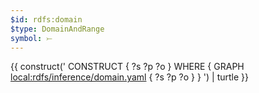 ```yaml
---
$id: rdfs:domain
$type: DomainAndRange
symbol: ⤚
---
```


{{ construct('
    CONSTRUCT { ?s ?p ?o }
    WHERE {
        GRAPH <local:rdfs/inference/domain.yaml> {
            ?s ?p ?o
        }
    }
') | turtle }}

